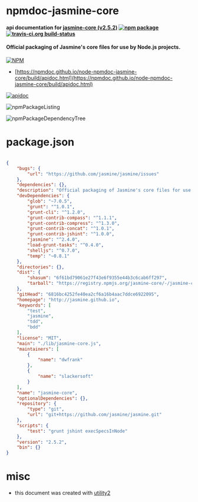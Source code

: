 # npmdoc-jasmine-core

#### api documentation for  [jasmine-core (v2.5.2)](http://jasmine.github.io)  [![npm package](https://img.shields.io/npm/v/npmdoc-jasmine-core.svg?style=flat-square)](https://www.npmjs.org/package/npmdoc-jasmine-core) [![travis-ci.org build-status](https://api.travis-ci.org/npmdoc/node-npmdoc-jasmine-core.svg)](https://travis-ci.org/npmdoc/node-npmdoc-jasmine-core)

#### Official packaging of Jasmine's core files for use by Node.js projects.

[![NPM](https://nodei.co/npm/jasmine-core.png?downloads=true&downloadRank=true&stars=true)](https://www.npmjs.com/package/jasmine-core)

- [https://npmdoc.github.io/node-npmdoc-jasmine-core/build/apidoc.html](https://npmdoc.github.io/node-npmdoc-jasmine-core/build/apidoc.html)

[![apidoc](https://npmdoc.github.io/node-npmdoc-jasmine-core/build/screenCapture.buildCi.browser.%252Ftmp%252Fbuild%252Fapidoc.html.png)](https://npmdoc.github.io/node-npmdoc-jasmine-core/build/apidoc.html)

![npmPackageListing](https://npmdoc.github.io/node-npmdoc-jasmine-core/build/screenCapture.npmPackageListing.svg)

![npmPackageDependencyTree](https://npmdoc.github.io/node-npmdoc-jasmine-core/build/screenCapture.npmPackageDependencyTree.svg)



# package.json

```json

{
    "bugs": {
        "url": "https://github.com/jasmine/jasmine/issues"
    },
    "dependencies": {},
    "description": "Official packaging of Jasmine's core files for use by Node.js projects.",
    "devDependencies": {
        "glob": "~7.0.5",
        "grunt": "^1.0.1",
        "grunt-cli": "^1.2.0",
        "grunt-contrib-compass": "^1.1.1",
        "grunt-contrib-compress": "^1.3.0",
        "grunt-contrib-concat": "^1.0.1",
        "grunt-contrib-jshint": "^1.0.0",
        "jasmine": "^2.4.0",
        "load-grunt-tasks": "^0.4.0",
        "shelljs": "^0.7.0",
        "temp": "~0.8.1"
    },
    "directories": {},
    "dist": {
        "shasum": "6f61bd79061e27f43e6f9355e44b3c6cab6ff297",
        "tarball": "https://registry.npmjs.org/jasmine-core/-/jasmine-core-2.5.2.tgz"
    },
    "gitHead": "6816bc4252fe40ea2cf6a16b4aac7ddce6922095",
    "homepage": "http://jasmine.github.io",
    "keywords": [
        "test",
        "jasmine",
        "tdd",
        "bdd"
    ],
    "license": "MIT",
    "main": "./lib/jasmine-core.js",
    "maintainers": [
        {
            "name": "dwfrank"
        },
        {
            "name": "slackersoft"
        }
    ],
    "name": "jasmine-core",
    "optionalDependencies": {},
    "repository": {
        "type": "git",
        "url": "git+https://github.com/jasmine/jasmine.git"
    },
    "scripts": {
        "test": "grunt jshint execSpecsInNode"
    },
    "version": "2.5.2",
    "bin": {}
}
```



# misc
- this document was created with [utility2](https://github.com/kaizhu256/node-utility2)
